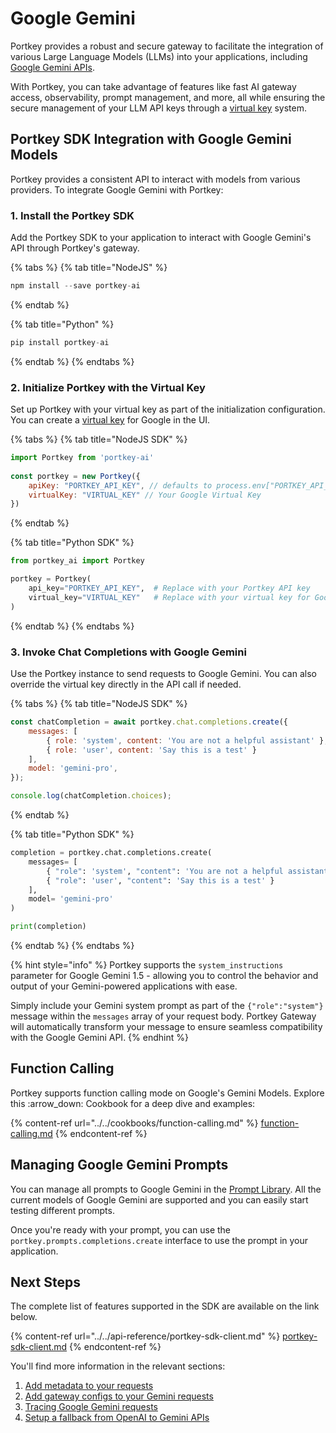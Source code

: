 # Google Gemini

Portkey provides a robust and secure gateway to facilitate the integration of various Large Language Models (LLMs) into your applications, including [Google Gemini APIs](https://cloud.google.com/vertex-ai/docs/generative-ai/model-reference/gemini).

With Portkey, you can take advantage of features like fast AI gateway access, observability, prompt management, and more, all while ensuring the secure management of your LLM API keys through a [virtual key](../../product/ai-gateway-streamline-llm-integrations/virtual-keys/) system.

## Portkey SDK Integration with Google Gemini Models

Portkey provides a consistent API to interact with models from various providers. To integrate Google Gemini with Portkey:

### **1. Install the Portkey SDK**

Add the Portkey SDK to your application to interact with Google Gemini's API through Portkey's gateway.

{% tabs %}
{% tab title="NodeJS" %}
```javascript
npm install --save portkey-ai
```
{% endtab %}

{% tab title="Python" %}
```python
pip install portkey-ai
```
{% endtab %}
{% endtabs %}

### **2. Initialize Portkey with the Virtual Key**

Set up Portkey with your virtual key as part of the initialization configuration. You can create a [virtual key](../../product/ai-gateway-streamline-llm-integrations/virtual-keys/) for Google in the UI.

{% tabs %}
{% tab title="NodeJS SDK" %}
```javascript
import Portkey from 'portkey-ai'
 
const portkey = new Portkey({
    apiKey: "PORTKEY_API_KEY", // defaults to process.env["PORTKEY_API_KEY"]
    virtualKey: "VIRTUAL_KEY" // Your Google Virtual Key
})
```
{% endtab %}

{% tab title="Python SDK" %}
```python
from portkey_ai import Portkey

portkey = Portkey(
    api_key="PORTKEY_API_KEY",  # Replace with your Portkey API key
    virtual_key="VIRTUAL_KEY"   # Replace with your virtual key for Google
)
```
{% endtab %}
{% endtabs %}

### **3. Invoke Chat Completions with** Google Gemini&#x20;

Use the Portkey instance to send requests to Google Gemini. You can also override the virtual key directly in the API call if needed.

{% tabs %}
{% tab title="NodeJS SDK" %}
```javascript
const chatCompletion = await portkey.chat.completions.create({
    messages: [
        { role: 'system', content: 'You are not a helpful assistant' },
        { role: 'user', content: 'Say this is a test' }
    ],
    model: 'gemini-pro',
});

console.log(chatCompletion.choices);
```
{% endtab %}

{% tab title="Python SDK" %}
```python
completion = portkey.chat.completions.create(
    messages= [
        { "role": 'system', "content": 'You are not a helpful assistant' },
        { "role": 'user', "content": 'Say this is a test' }
    ],
    model= 'gemini-pro'
)

print(completion)
```
{% endtab %}
{% endtabs %}

{% hint style="info" %}
Portkey supports the `system_instructions` parameter for Google Gemini 1.5 - allowing you to control the behavior and output of your Gemini-powered applications with ease.&#x20;



Simply include your Gemini system prompt as part of the `{"role":"system"}` message within the `messages` array of your request body. Portkey Gateway will automatically transform your message to ensure seamless compatibility with the Google Gemini API.
{% endhint %}

## Function Calling

Portkey supports function calling mode on Google's Gemini Models. Explore this :arrow\_down: Cookbook for a deep dive and examples:

{% content-ref url="../../cookbooks/function-calling.md" %}
[function-calling.md](../../cookbooks/function-calling.md)
{% endcontent-ref %}

## Managing Google Gemini Prompts

You can manage all prompts to Google Gemini in the [Prompt Library](../../product/prompt-library.md). All the current models of Google Gemini are supported and you can easily start testing different prompts.

Once you're ready with your prompt, you can use the `portkey.prompts.completions.create` interface to use the prompt in your application.

## Next Steps

The complete list of features supported in the SDK are available on the link below.

{% content-ref url="../../api-reference/portkey-sdk-client.md" %}
[portkey-sdk-client.md](../../api-reference/portkey-sdk-client.md)
{% endcontent-ref %}

You'll find more information in the relevant sections:

1. [Add metadata to your requests](../../product/observability-modern-monitoring-for-llms/metadata.md)
2. [Add gateway configs to your Gemini requests](../../product/ai-gateway-streamline-llm-integrations/configs.md)
3. [Tracing Google Gemini requests](../../product/observability-modern-monitoring-for-llms/traces.md)
4. [Setup a fallback from OpenAI to Gemini APIs](../../product/ai-gateway-streamline-llm-integrations/fallbacks.md)
